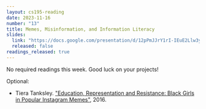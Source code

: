 ```yaml
---
layout: cs195-reading
date: 2023-11-16
number: "13"
title: Memes, Misinformation, and Information Literacy
slides:
  link: "https://docs.google.com/presentation/d/12pPmJJrY1rI-IEuE2Llw3y5eccBEc5s0yG1QRXXyJnA/edit#slide=id.p"
  released: false
readings_released: true
---
```


No required readings this week. Good luck on your projects!

Optional:

- Tiera Tanksley. ["Education, Representation and Resistance: Black Girls in Popular Instagram Memes"](https://www.academia.edu/34022772/Education_Representation_and_Resistance_Black_Girls_in_Popular_Instagram_Memes), 2016.

